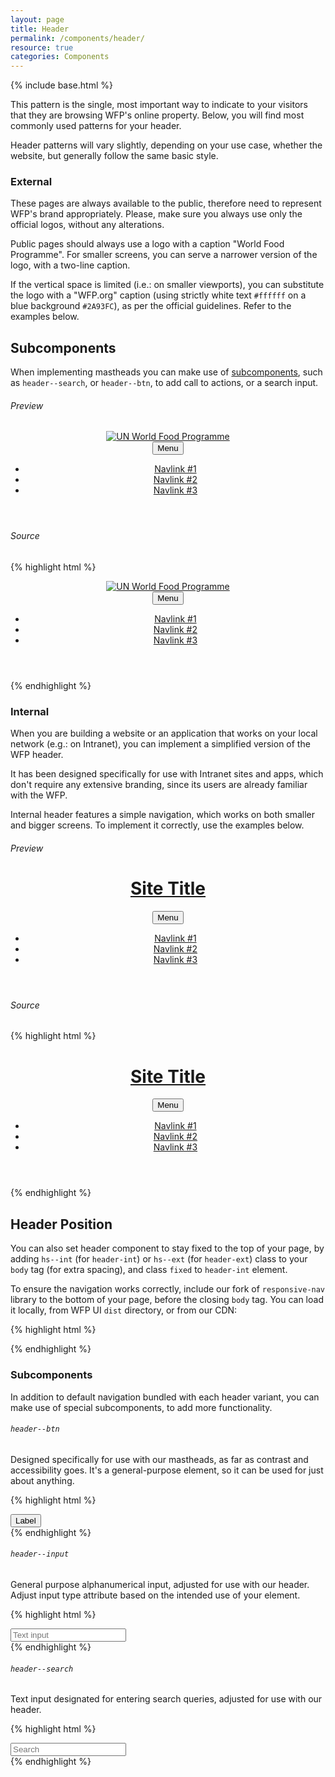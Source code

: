 ```yaml
---
layout: page
title: Header
permalink: /components/header/
resource: true
categories: Components
---
```

{% include base.html %}

This pattern is the single, most important way to indicate to your visitors that they are browsing WFP's online property. Below, you will find most commonly used patterns for your header.

Header patterns will vary slightly, depending on your use case, whether the website, but generally follow the same basic style.

### External
These pages are always available to the public, therefore need to represent WFP's brand appropriately. Please, make sure you always use only the official logos, without any alterations.

Public pages should always use a logo with a caption "World Food Programme". For smaller screens, you can serve a narrower version of the logo, with a two-line caption.

If the vertical space is limited (i.e.: on smaller viewports), you can substitute the logo with a "WFP.org" caption (using strictly white text `#ffffff` on a blue background `#2A93FC`), as per the official guidelines. Refer to the examples below.

<div class="notice">
  <h2 class="title">Subcomponents</h2>
  <p>When implementing mastheads you can make use of <a href="#subcomponents">subcomponents</a>, such as <code>header--search</code>, or <code>header--btn</code>, to add call to actions, or a search input.</p>
</div>

###### Preview
<header class="wfp-header-ext">
  <div class="wfp-grid wfp-wrapper" role="banner">
    <div class="wfp-u-2-3 wfp-u-sm-1-4 header--container">
      <a href="#" class="header--logo db pv2 mv1">
        <picture class="db w-100">
          <source srcset="{{ base }}/img/logos/light/png/1x/en-standard.png 1x, {{ base }}/img/logos/light/png/2x/en-standard.png 2x" media="(max-width: 767px)">
          <source srcset="{{ base }}/img/logos/light/png/1x/en-full.png 1x, {{ base }}/img/logos/light/png/2x/en-full.png 2x" media="(min-width: 768px)">
          <img src="{{ base }}/img/logos/light/png/1x/en-standard.png" alt="UN World Food Programme">
        </picture>
      </a>
    </div>
    <div class="wfp-u-1-3 wfp-u-sm-3-4 header--nav">
      <button class="header--toggle" id="js-menu-ext-trigger">Menu</button>
      <nav class="header--menu" id="js-menu-ext">
        <ul class="menu--group">
          <li class="menu--item"><a href="#" class="menu--link active">Navlink #1</a></li>
          <li class="menu--item"><a href="#" class="menu--link">Navlink #2</a></li>
          <li class="menu--item"><a href="#" class="menu--link">Navlink #3</a></li>
        </ul>
      </nav>
    </div>
  </div>
</header>

###### Source
{% highlight html %}
<header class="wfp-header-ext">
  <div class="wfp-grid wfp-wrapper" role="banner">
    <div class="wfp-u-2-3 wfp-u-sm-1-4 header--container">
      <a href="#" class="header--logo db pv2 mv1">
        <picture class="db w-100">
          <source srcset="{{ base }}/img/logos/light/png/1x/en-standard.png 1x, {{ base }}/img/logos/light/png/2x/en-standard.png 2x" media="(max-width: 767px)">
          <source srcset="{{ base }}/img/logos/light/png/1x/en-full.png 1x, {{ base }}/img/logos/light/png/2x/en-full.png 2x" media="(min-width: 768px)">
          <img src="{{ base }}/img/logos/light/png/1x/en-standard.png" alt="UN World Food Programme">
        </picture>
      </a>
    </div>
    <div class="wfp-u-1-3 wfp-u-sm-3-4 header--nav">
      <button class="header--toggle" id="js-menu-ext-trigger">Menu</button>
      <nav class="header--menu" id="js-menu-ext">
        <ul class="menu--group">
          <li class="menu--item"><a href="#" class="menu--link active">Navlink #1</a></li>
          <li class="menu--item"><a href="#" class="menu--link">Navlink #2</a></li>
          <li class="menu--item"><a href="#" class="menu--link">Navlink #3</a></li>
        </ul>
      </nav>
    </div>
  </div>
</header>
{% endhighlight %}

### Internal
When you are building a website or an application that works on your local network (e.g.: on Intranet), you can implement a simplified version of the WFP header.

It has been designed specifically for use with Intranet sites and apps, which don't require any extensive branding, since its users are already familiar with the WFP.

Internal header features a simple navigation, which works on both smaller and bigger screens. To implement it correctly, use the examples below.

###### Preview
<header class="wfp-header-int">
  <div class="wfp-grid wfp-wrapper">
    <div class="wfp-u-3-5 wfp-u-md-1-3 header--container">
      <h1 class="header--title">
        <a href="#" class="header--logo">Site Title</a>
      </h1>
    </div>
    <div class="wfp-u-2-5 wfp-u-md-2-3 header--nav">
      <button class="header--toggle" id="js-menu-int-trigger">Menu</button>
      <nav class="header--menu" id="js-menu-int">
        <ul class="menu--group">
          <li class="menu--item"><a href="#" class="menu--link active">Navlink #1</a></li>
          <li class="menu--item"><a href="#" class="menu--link">Navlink #2</a></li>
          <li class="menu--item"><a href="#" class="menu--link">Navlink #3</a></li>
        </ul>
      </nav>
    </div>
  </div>
</header>

###### Source
{% highlight html %}
<header class="wfp-header-int">
  <div class="wfp-grid wfp-wrapper">
    <div class="wfp-u-3-5 wfp-u-md-1-3 header--container">
      <h1 class="header--title">
        <a href="#" class="header--logo">Site Title</a>
      </h1>
    </div>
    <div class="wfp-u-2-5 wfp-u-md-2-3 header--nav">
      <button class="header--toggle" id="js-nav-trigger">Menu</button>
      <nav class="header--menu" id="js-nav">
        <ul class="menu--group">
          <li class="menu--item"><a href="#" class="menu--link active">Navlink #1</a></li>
          <li class="menu--item"><a href="#" class="menu--link">Navlink #2</a></li>
          <li class="menu--item"><a href="#" class="menu--link">Navlink #3</a></li>
        </ul>
      </nav>
    </div>
  </div>
</header>
{% endhighlight %}

<div class="notice">
  <h2 class="title">Header Position</h2>
  <p>You can also set header component to stay fixed to the top of your page, by adding <code>hs--int</code> (for <code>header-int</code>) or <code>hs--ext</code> (for <code>header-ext</code>) class to your <code>body</code> tag (for extra spacing), and class <code>fixed</code> to <code>header-int</code> element.</p>
</div>

To ensure the navigation works correctly, include our fork of `responsive-nav` library to the bottom of your page, before the closing `body` tag. You can load it locally, from WFP UI `dist` directory, or from our CDN:

{% highlight html %}
<script src="http://cdn.wfp.org/libraries/wfpui/v0.8.0/js/responsive-nav.min.js" defer></script>
<script>
  var nav = responsiveNav("#js-nav", {
    customToggle: "js-nav-trigger", // menu toggle
    navClass: "header--menu", // menu class
    openPos: "fixed", // `absolute`, or `fixed`
    closedPos: "static"
  });
</script>
{% endhighlight %}


### Subcomponents
In addition to default navigation bundled with each header variant, you can make use of special subcomponents, to add more functionality.

###### `header--btn`
Designed specifically for use with our mastheads, as far as contrast and accessibility goes. It's a general-purpose element, so it can be used for just about anything.

{% highlight html %}
<div class="header--misc">
  <button class="header--btn">Label</button>
</div>
{% endhighlight %}

###### `header--input`
General purpose alphanumerical input, adjusted for use with our header. Adjust input type attribute based on the intended use of your element.

{% highlight html %}
<div class="header--misc">
  <input type="text" class="header--input" placeholder="Text input">
</div>
{% endhighlight %}

###### `header--search`
Text input designated for entering search queries, adjusted for use with our header.

{% highlight html %}
<div class="header--misc">
  <div class="header--search">
    <input type="search" class="header--input" placeholder="Search">
  </div>
</div>
{% endhighlight %}

